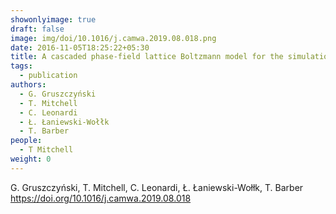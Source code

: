 ```yaml
---
showonlyimage: true
draft: false
image: img/doi/10.1016/j.camwa.2019.08.018.png
date: 2016-11-05T18:25:22+05:30
title: A cascaded phase-field lattice Boltzmann model for the simulation of incompressible, immiscible fluids with high density contrast
tags:
  - publication
authors:
  - G. Gruszczyński
  - T. Mitchell
  - C. Leonardi
  - Ł. Łaniewski-Wołłk
  - T. Barber
people:
  - T Mitchell
weight: 0
---
```


G. Gruszczyński, T. Mitchell, C. Leonardi, Ł. Łaniewski-Wołłk, T. Barber
https://doi.org/10.1016/j.camwa.2019.08.018
